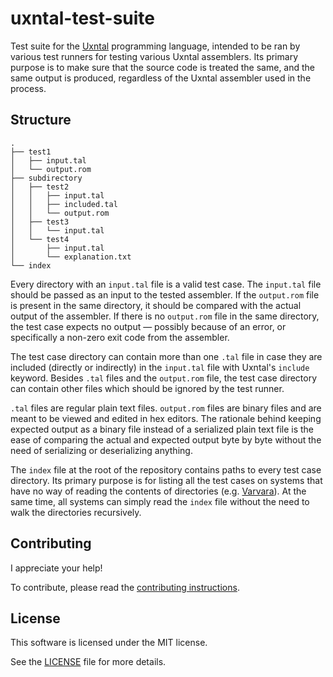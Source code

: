 # uxntal-test-suite

Test suite for the [Uxntal][uxntal] programming language, intended to be ran by various test runners for testing various Uxntal assemblers. Its primary purpose is to make sure that the source code is treated the same, and the same output is produced, regardless of the Uxntal assembler used in the process.

## Structure

```
.
├── test1
│   ├── input.tal
│   └── output.rom
├── subdirectory
│   ├── test2
│   │   ├── input.tal
│   │   ├── included.tal
│   │   └── output.rom
│   ├── test3
│   │   └── input.tal
│   └── test4
│       ├── input.tal
│       └── explanation.txt
└── index
```

Every directory with an `input.tal` file is a valid test case. The `input.tal` file should be passed as an input to the tested assembler. If the `output.rom` file is present in the same directory, it should be compared with the actual output of the assembler. If there is no `output.rom` file in the same directory, the test case expects no output &mdash; possibly because of an error, or specifically a non-zero exit code from the assembler.

The test case directory can contain more than one `.tal` file in case they are included (directly or indirectly) in the `input.tal` file with Uxntal's `include` keyword. Besides `.tal` files and the `output.rom` file, the test case directory can contain other files which should be ignored by the test runner.

`.tal` files are regular plain text files. `output.rom` files are binary files and are meant to be viewed and edited in hex editors. The rationale behind keeping expected output as a binary file instead of a serialized plain text file is the ease of comparing the actual and expected output byte by byte without the need of serializing or deserializing anything.

The `index` file at the root of the repository contains paths to every test case directory. Its primary purpose is for listing all the test cases on systems that have no way of reading the contents of directories (e.g. [Varvara][varvara]). At the same time, all systems can simply read the `index` file without the need to walk the directories recursively.

## Contributing

I appreciate your help!

To contribute, please read the [contributing instructions](CONTRIBUTING.md).

## License

This software is licensed under the MIT license.

See the [LICENSE](LICENSE) file for more details.

[uxntal]: https://wiki.xxiivv.com/site/uxntal.html
[varvara]: https://wiki.xxiivv.com/site/varvara.html
